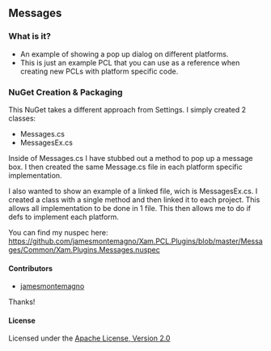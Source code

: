 ## Messages 

### What is it?
* An example of showing a pop up dialog on different platforms.
* This is just an example PCL that you can use as a reference when creating new PCLs with platform specific code.




### NuGet Creation & Packaging

This NuGet takes a different approach from Settings. I simply created 2 classes:

* Messages.cs
* MessagesEx.cs

Inside of Messages.cs I have stubbed out a method to pop up a message box. I then created the same Message.cs file in each platform specific implementation.

I also wanted to show an example of a linked file, wich is MessagesEx.cs. I created a class with a single method and then linked it to each project. This allows all implementation to be done in 1 file. This then allows me to do if defs to implement each platform.

You can find my nuspec here: https://github.com/jamesmontemagno/Xam.PCL.Plugins/blob/master/Messages/Common/Xam.Plugins.Messages.nuspec


#### Contributors
* [jamesmontemagno](https://github.com/jamesmontemagno)

Thanks!

#### License
Licensed under the [Apache License, Version 2.0](http://www.apache.org/licenses/LICENSE-2.0.html)
